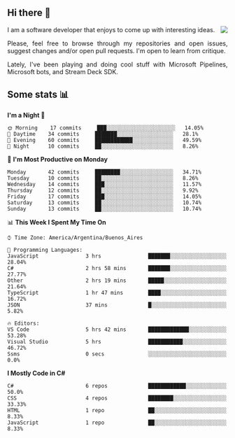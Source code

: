 ## Hi there :slightly_smiling_face:

<img src="https://github-readme-stats.vercel.app/api?username=victorgrycuk&show_icons=true&count_private=true&title_color=F7941E&icon_color=F7941E" align="right">

<p align="justify">
I am a software developer that enjoys to come up with interesting ideas.
<p/>

<p align= "justify">
Please, feel free to browse through my repositories and open issues, suggest changes and/or open pull requests. I'm open to learn from critique.
<p/>

<p align= "justify">
Lately, I've been playing and doing cool stuff with Microsoft Pipelines, Microsoft bots, and Stream Deck SDK.
<p/>

## Some stats :bar_chart:
<!--START_SECTION:waka-->
**I'm a Night 🦉** 

```text
🌞 Morning    17 commits     ███░░░░░░░░░░░░░░░░░░░░░░   14.05% 
🌆 Daytime    34 commits     ███████░░░░░░░░░░░░░░░░░░   28.1% 
🌃 Evening    60 commits     ████████████░░░░░░░░░░░░░   49.59% 
🌙 Night      10 commits     ██░░░░░░░░░░░░░░░░░░░░░░░   8.26%

```
📅 **I'm Most Productive on Monday** 

```text
Monday       42 commits     ████████░░░░░░░░░░░░░░░░░   34.71% 
Tuesday      10 commits     ██░░░░░░░░░░░░░░░░░░░░░░░   8.26% 
Wednesday    14 commits     ███░░░░░░░░░░░░░░░░░░░░░░   11.57% 
Thursday     12 commits     ██░░░░░░░░░░░░░░░░░░░░░░░   9.92% 
Friday       17 commits     ███░░░░░░░░░░░░░░░░░░░░░░   14.05% 
Saturday     13 commits     ██░░░░░░░░░░░░░░░░░░░░░░░   10.74% 
Sunday       13 commits     ██░░░░░░░░░░░░░░░░░░░░░░░   10.74%

```


📊 **This Week I Spent My Time On** 

```text
⌚︎ Time Zone: America/Argentina/Buenos_Aires

💬 Programming Languages: 
JavaScript               3 hrs               ███████░░░░░░░░░░░░░░░░░░   28.04% 
C#                       2 hrs 58 mins       ███████░░░░░░░░░░░░░░░░░░   27.77% 
Other                    2 hrs 19 mins       █████░░░░░░░░░░░░░░░░░░░░   21.64% 
TypeScript               1 hr 47 mins        ████░░░░░░░░░░░░░░░░░░░░░   16.72% 
JSON                     37 mins             █░░░░░░░░░░░░░░░░░░░░░░░░   5.82%

🔥 Editors: 
VS Code                  5 hrs 42 mins       █████████████░░░░░░░░░░░░   53.28% 
Visual Studio            5 hrs               ███████████░░░░░░░░░░░░░░   46.72% 
Ssms                     0 secs              ░░░░░░░░░░░░░░░░░░░░░░░░░   0.0%

```

**I Mostly Code in C#** 

```text
C#                       6 repos             ████████████░░░░░░░░░░░░░   50.0% 
CSS                      4 repos             ████████░░░░░░░░░░░░░░░░░   33.33% 
HTML                     1 repo              ██░░░░░░░░░░░░░░░░░░░░░░░   8.33% 
JavaScript               1 repo              ██░░░░░░░░░░░░░░░░░░░░░░░   8.33%

```



<!--END_SECTION:waka-->
